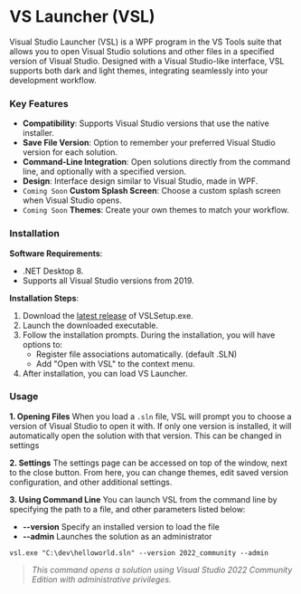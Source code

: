 # VS Launcher (VSL)

Visual Studio Launcher (VSL) is a WPF program in the VS Tools suite that allows you to open Visual Studio solutions and other files in a specified version of Visual Studio. Designed with a Visual Studio-like interface, VSL supports both dark and light themes, integrating seamlessly into your development workflow.

### Key Features

- **Compatibility**: Supports Visual Studio versions that use the native installer.
- **Save File Version**: Option to remember your preferred Visual Studio version for each solution.
- **Command-Line Integration**: Open solutions directly from the command line, and optionally with a specified version.
- **Design**: Interface design similar to Visual Studio, made in WPF.
- ```Coming Soon``` **Custom Splash Screen**: Choose a custom splash screen when Visual Studio opens.
- ```Coming Soon``` **Themes**: Create your own themes to match your workflow.

### Installation

**Software Requirements**:
- .NET Desktop 8.
- Supports all Visual Studio versions from 2019.

**Installation Steps**:
1. Download the [latest release](https://github.com/polylogue2/vs-launcher/releases/latest) of VSLSetup.exe.
2. Launch the downloaded executable.
3. Follow the installation prompts. During the installation, you will have options to:
   - Register file associations automatically. (default .SLN)
   - Add "Open with VSL" to the context menu.
4. After installation, you can load VS Launcher.

### Usage

**1. Opening Files**
When you load a `.sln` file, VSL will prompt you to choose a version of Visual Studio to open it with. If only one version is installed, it will automatically open the solution with that version. This can be changed in settings

**2. Settings**
The settings page can be accessed on top of the window, next to the close button. From here, you can change themes, edit saved version configuration, and other additional settings.

**3. Using Command Line**
You can launch VSL from the command line by specifying the path to a file, and other parameters listed below:
- **--version** Specify an installed version to load the file
- **--admin** Launches the solution as an administrator

````
vsl.exe "C:\dev\helloworld.sln" --version 2022_community --admin
````
> *This command opens a solution using Visual Studio 2022 Community Edition with administrative privileges.*
